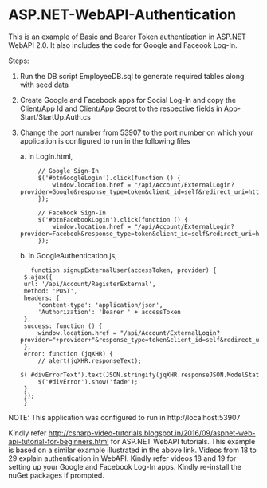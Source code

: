 # ASP.NET-WebAPI-Authentication

This is an example of Basic and Bearer Token authentication in ASP.NET WebAPI 2.0. It also includes the code for Google and Faceook Log-In.

Steps:

1. Run the DB script EmployeeDB.sql to generate required tables along with seed data
2. Create Google and Facebook apps for Social Log-In and copy the Client/App Id and Client/App Secret to the respective fields in App-Start/StartUp.Auth.cs
3. Change the port number from 53907 to the port number on which your application is configured to run in the following files

   a. In LogIn.html,
   
            // Google Sign-In
            $('#btnGoogleLogin').click(function () {
                window.location.href = "/api/Account/ExternalLogin?provider=Google&response_type=token&client_id=self&redirect_uri=http%3A%2F%2Flocalhost%3A53907%2FTemplates%2FLogIn.html&state=GerGr5JlYx4t_KpsK57GFSxVueteyBunu02xJTak5m01";
            });

            // Facebook Sign-In
            $('#btnFacebookLogin').click(function () {
                window.location.href = "/api/Account/ExternalLogin?provider=Facebook&response_type=token&client_id=self&redirect_uri=http%3A%2F%2Flocalhost%3A53907%2FTemplates%2FLogIn.html&state=GerGr5JlYx4t_KpsK57GFSxVueteyBunu02xJTak5m01";
            });
            
      
    b. In GoogleAuthentication.js,
    
          function signupExternalUser(accessToken, provider) {
        $.ajax({
        url: '/api/Account/RegisterExternal',
        method: 'POST',
        headers: {
            'content-type': 'application/json',
            'Authorization': 'Bearer ' + accessToken
        },
        success: function () {
            window.location.href = "/api/Account/ExternalLogin?provider="+provider+"&response_type=token&client_id=self&redirect_uri=http%3A%2F%2Flocalhost%3A53907%2FTemplates%2FLogIn.html&state=GerGr5JlYx4t_KpsK57GFSxVueteyBunu02xJTak5m01";
        },
        error: function (jqXHR) {
            // alert(jqXHR.responseText);
            $('#divErrorText').text(JSON.stringify(jqXHR.responseJSON.ModelState.err[1]));
            $('#divError').show('fade');
        }    
        }); 
        }
   
       
       
       
       
NOTE: This application was configured to run in http://localhost:53907
      
Kindly refer http://csharp-video-tutorials.blogspot.in/2016/09/aspnet-web-api-tutorial-for-beginners.html for ASP.NET WebAPI tutorials. 
This example is based on a similar example illustrated in the above link.
Videos from 18 to 29 explain authentication in WebAPI. Kindly refer videos 18 and 19 for setting up your Google and Facebook Log-In apps.
Kindly re-install the nuGet packages if prompted.

